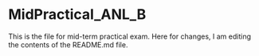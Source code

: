 # MidPractical_ANL_B

This is the file for mid-term practical exam.
  Here for changes, I am editing the contents of the README.md file.
